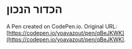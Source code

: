 # הכדור הנכון

A Pen created on CodePen.io. Original URL: [https://codepen.io/yoavazout/pen/qBeJKWK](https://codepen.io/yoavazout/pen/qBeJKWK).

